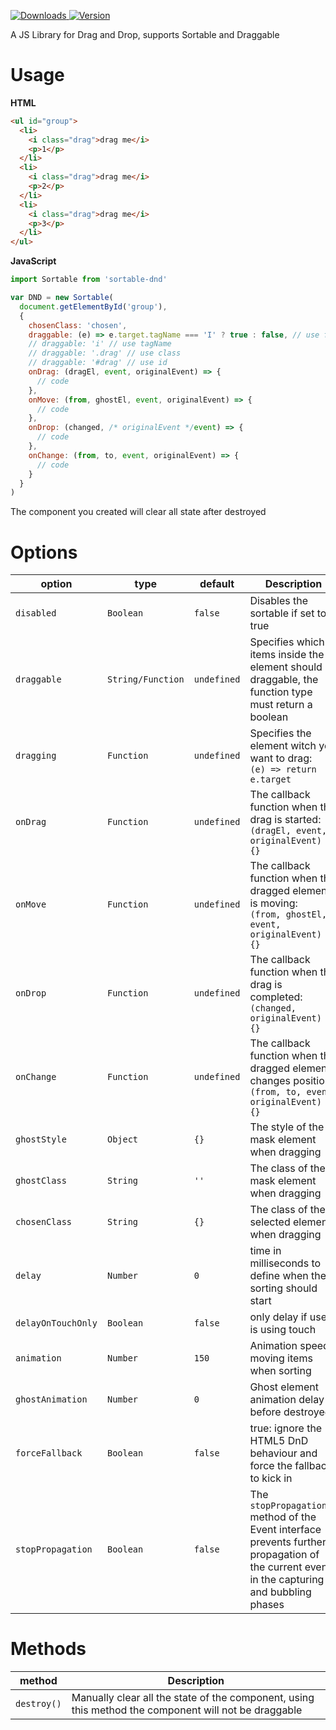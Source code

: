 <p>
  <a href="https://npm-stat.com/charts.html?package=sortable-dnd">
    <img alt="Downloads" src="https://img.shields.io/npm/dm/sortable-dnd.svg">
  </a>
  <a href="https://www.npmjs.com/package/sortable-dnd">
    <img alt="Version" src="https://img.shields.io/npm/v/sortable-dnd.svg"/>
  </a>
</p>



A JS Library for Drag and Drop, supports Sortable and Draggable

# Usage

**HTML**
```html
<ul id="group">
  <li>
    <i class="drag">drag me</i>
    <p>1</p>
  </li>
  <li>
    <i class="drag">drag me</i>
    <p>2</p>
  </li>
  <li>
    <i class="drag">drag me</i>
    <p>3</p>
  </li>
</ul>
```

**JavaScript**
```js
import Sortable from 'sortable-dnd'

var DND = new Sortable(
  document.getElementById('group'),
  {
    chosenClass: 'chosen',
    draggable: (e) => e.target.tagName === 'I' ? true : false, // use function
    // draggable: 'i' // use tagName 
    // draggable: '.drag' // use class
    // draggable: '#drag' // use id
    onDrag: (dragEl, event, originalEvent) => {
      // code
    },
    onMove: (from, ghostEl, event, originalEvent) => {
      // code
    },
    onDrop: (changed, /* originalEvent */event) => {
      // code
    },
    onChange: (from, to, event, originalEvent) => {
      // code
    }
  }
)
```

The component you created will clear all state after destroyed


# Options

|     **option**    |      **type**     | **default** | **Description** |
|-------------------|-------------------|-------------|--------------|
| `disabled`        | `Boolean`         | `false`     | Disables the sortable if set to true |
| `draggable`       | `String/Function` | `undefined` | Specifies which items inside the element should be draggable, the function type must return a boolean |
| `dragging`        | `Function`        | `undefined` | Specifies the element witch you want to drag: <br /> `(e) => return e.target` |
| `onDrag`          | `Function`        | `undefined` | The callback function when the drag is started: <br />`(dragEl, event, originalEvent) => {}` |
| `onMove`          | `Function`        | `undefined` | The callback function when the dragged element is moving: <br /> `(from, ghostEl, event, originalEvent) => {}` |
| `onDrop`          | `Function`        | `undefined` | The callback function when the drag is completed: <br /> `(changed, originalEvent) => {}` |
| `onChange`        | `Function`        | `undefined` | The callback function when the dragged element changes position: <br /> `(from, to, event, originalEvent) => {}` |
| `ghostStyle`      | `Object`          | `{}`        | The style of the mask element when dragging |
| `ghostClass`      | `String`          | `''`        | The class of the mask element when dragging |
| `chosenClass`     | `String`          | `{}`        | The class of the selected element when dragging |
| `delay`           | `Number`          | `0`         | time in milliseconds to define when the sorting should start |
| `delayOnTouchOnly`| `Boolean`         | `false`     | only delay if user is using touch |
| `animation`       | `Number`          | `150`       | Animation speed moving items when sorting |
| `ghostAnimation`  | `Number`          | `0`         | Ghost element animation delay before destroyed |
| `forceFallback`   | `Boolean`         | `false`     | true: ignore the HTML5 DnD behaviour and force the fallback to kick in |
| `stopPropagation` | `Boolean`         | `false`     | The `stopPropagation()` method of the Event interface prevents further propagation of the current event in the capturing and bubbling phases |

# Methods

| **method** | **Description** |
|--------------|--------------|
| `destroy()` | Manually clear all the state of the component, using this method the component will not be draggable |
